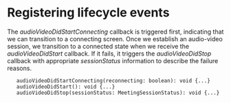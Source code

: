 # Registering lifecycle events<a name="register-lifecycle"></a>

 The *audioVideoDidStartConnecting* callback is triggered first, indicating that we can transition to a connecting screen\. Once we establish an audio\-video session, we transition to a connected state when we receive the *audioVideoDidStart* callback\. If it fails, it triggers the *audioVideoDidStop* callback with appropriate *sessionStatus* information to describe the failure reasons\. 

```
   audioVideoDidStartConnecting(reconnecting: boolean): void {...}
   audioVideoDidStart(): void {...}
   audioVideoDidStop(sessionStatus: MeetingSessionStatus): void {...}
```